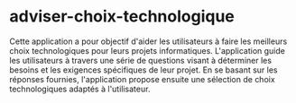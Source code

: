 # adviser-choix-technologique
Cette application a pour objectif d'aider les utilisateurs à faire les meilleurs choix technologiques pour leurs projets informatiques.
L'application guide les utilisateurs à travers une série de questions visant à déterminer les besoins et les exigences spécifiques de leur projet. En se basant sur les réponses fournies, l'application propose ensuite une sélection de choix technologiques adaptés à l'utilisateur.
